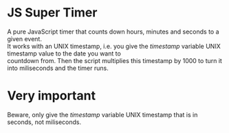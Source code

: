 # JS Super Timer

A pure JavaScript timer that counts down hours, minutes and seconds to a given event.   
It works with an UNIX timestamp, i.e. you give the *timestamp* variable UNIX timestamp value to the date you want to   
countdown from. Then the script multiplies this timestamp by 1000 to turn it into miliseconds and the timer runs.   
# Very important

 Beware, only give the *timestamp* variable UNIX timestamp that is in seconds, not miliseconds.   
 
